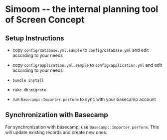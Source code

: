 # Simoom -- the internal planning tool of Screen Concept

## Setup Instructions

- copy `config/database.yml.sample` to `config/database.yml` and edit
  according to your needs

- copy `config/application.yml.sample` to `config/application.yml` and edit
  according to your needs

- `bundle install`

- `rake db:migrate`

- run `Basecamp::Importer.perform` to sync with your basecamp account

## Synchronization with Basecamp

For synchronization with basecamp, use `Basecamp::Importer.perform`.
This will update existing records and create new ones.
